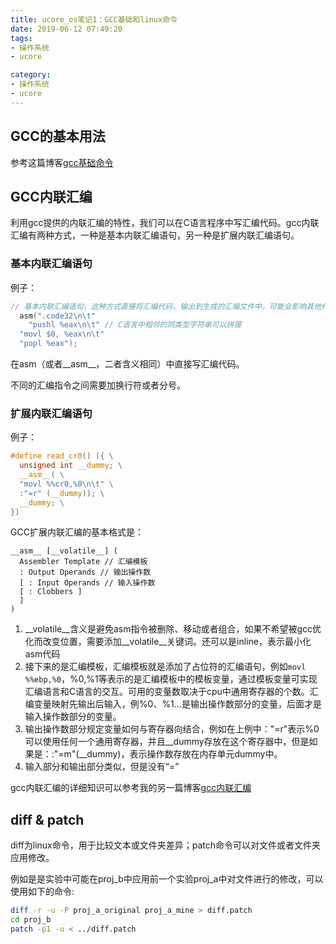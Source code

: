 ```yaml
---
title: ucore_os笔记1：GCC基础和linux命令
date: 2019-06-12 07:49:20
tags:
- 操作系统
- ucore

category:
- 操作系统
- ucore
---
```


## GCC的基本用法
参考这篇博客[gcc基础命令](/2019/06/11/c%7Cc++/gcc%E7%BC%96%E8%AF%91%E5%99%A8%E5%88%9D%E6%AD%A5/)

## GCC内联汇编
利用gcc提供的内联汇编的特性，我们可以在C语言程序中写汇编代码。gcc内联汇编有两种方式，一种是基本内联汇编语句，另一种是扩展内联汇编语句。

### 基本内联汇编语句
例子：
```c
// 基本内联汇编语句，这种方式直接将汇编代码，输出到生成的汇编文件中，可能会影响其他代码
  asm(".code32\n\t"
    "pushl %eax\n\t" // C语言中相邻的同类型字符串可以拼接
  "movl $0, %eax\n\t"
  "popl %eax");
```
在asm（或者__asm__，二者含义相同）中直接写汇编代码。

不同的汇编指令之间需要加换行符或者分号。

### 扩展内联汇编语句
例子：
```c
#define read_cr0() ({ \
  unsigned int __dummy; \
  __asm__( \
  "movl %%cr0,%0\n\t" \
  :"=r" (__dummy)); \
  __dummy; \
})
```
GCC扩展内联汇编的基本格式是：
```
__asm__ [__volatile__] (
  Assembler Template // 汇编模板
  : Output Operands // 输出操作数
  [ : Input Operands // 输入操作数
  [ : Clobbers ]
  ]
)
```
1. __volatile__含义是避免asm指令被删除、移动或者组合，如果不希望被gcc优化而改变位置，需要添加__volatile__关键词。还可以是inline，表示最小化asm代码
2. 接下来的是汇编模板，汇编模板就是添加了占位符的汇编语句，例如`movl %%ebp,%0`，%0,%1等表示的是汇编模板中的模板变量，通过模板变量可实现汇编语言和C语言的交互。可用的变量数取决于cpu中通用寄存器的个数。汇编变量映射先输出后输入，例%0、%1...是输出操作数部分的变量，后面才是输入操作数部分的变量。
3. 输出操作数部分规定变量如何与寄存器向结合，例如在上例中："=r"表示%0可以使用任何一个通用寄存器，并且__dummy存放在这个寄存器中，但是如果是：:"=m"(__dummy)，表示操作数存放在内存单元dummy中。
4. 输入部分和输出部分类似，但是没有“=”

gcc内联汇编的详细知识可以参考我的另一篇博客[gcc内联汇编](#)

## diff & patch
diff为linux命令，用于比较文本或文件夹差异；patch命令可以对文件或者文件夹应用修改。

例如是是实验中可能在proj_b中应用前一个实验proj_a中对文件进行的修改，可以使用如下的命令:
```bash
diff -r -u -P proj_a_original proj_a_mine > diff.patch
cd proj_b
patch -p1 -u < ../diff.patch
```
